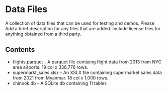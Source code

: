 # Data Files
A collection of data files that can be used for testing and demos. Please Add a brief description for any files that are added. Include license files for anything obtained from a third party.

## Contents
* flights.parquet - A parquet file contiaing flight data from 2013 from NYC area airports. 19 col x 336,776 rows.
* supermarkt_sales.xlsx - An XSLX file containing supermarket sales data from 2021 from Myanmar.  18 col x 1,000 rows.
* chinook.db - A SQLite db containing 11 tables